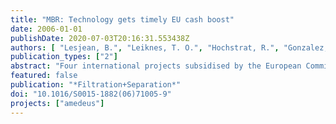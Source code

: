 ```yaml
---
title: "MBR: Technology gets timely EU cash boost"
date: 2006-01-01
publishDate: 2020-07-03T20:16:31.553438Z
authors: [ "Lesjean, B.", "Leiknes, T. O.", "Hochstrat, R.", "Gonzalez, A. G." ]
publication_types: ["2"]
abstract: "Four international projects subsidised by the European Commission should push forward the development and application of membrane bioreactor processes in the municipal wastewater sector."
featured: false
publication: "*Filtration+Separation*"
doi: "10.1016/S0015-1882(06)71005-9"
projects: ["amedeus"]
---
```


